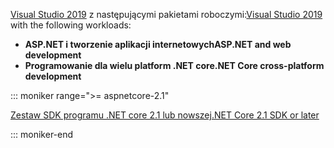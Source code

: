 <span data-ttu-id="405e9-101">[Visual Studio 2019](https://visualstudio.microsoft.com/downloads/?utm_medium=microsoft&utm_source=docs.microsoft.com&utm_campaign=inline+link&utm_content=download+vs2019) z następującymi pakietami roboczymi:</span><span class="sxs-lookup"><span data-stu-id="405e9-101">[Visual Studio 2019](https://visualstudio.microsoft.com/downloads/?utm_medium=microsoft&utm_source=docs.microsoft.com&utm_campaign=inline+link&utm_content=download+vs2019) with the following workloads:</span></span>

* <span data-ttu-id="405e9-102">**ASP.NET i tworzenie aplikacji internetowych**</span><span class="sxs-lookup"><span data-stu-id="405e9-102">**ASP.NET and web development**</span></span>
* <span data-ttu-id="405e9-103">**Programowanie dla wielu platform .NET core**</span><span class="sxs-lookup"><span data-stu-id="405e9-103">**.NET Core cross-platform development**</span></span>

::: moniker range=">= aspnetcore-2.1"

[<span data-ttu-id="405e9-104">Zestaw SDK programu .NET core 2.1 lub nowszej</span><span class="sxs-lookup"><span data-stu-id="405e9-104">.NET Core 2.1 SDK or later</span></span>](https://www.microsoft.com/net/download/windows)

::: moniker-end

